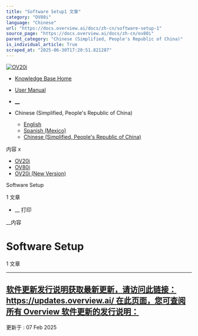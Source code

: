 ```yaml
---
title: "Software Setup1 文章"
category: "OV80i"
language: "Chinese"
url: "https://docs.overview.ai/docs/zh-cn/software-setup-1"
source_page: "https://docs.overview.ai/docs/zh-cn/ov80i"
parent_category: "Chinese (Simplified, People's Republic of China)"
is_individual_article: True
scraped_at: "2025-06-30T17:20:51.821287"
---
```


[ ![OV20i](https://cdn.document360.io/logo/863daf20-40fe-49e9-9c91-e3c6cfba55d1/2e22ebf07a24460d8065cff0cb46d3d4-OverviewLogo.png) ](https://www.overview.ai)

  * [Knowledge Base Home](https://docs.overview.ai)
  * [User Manual](https://docs.overview.ai/docs)



  * [ __](/v1/zh-cn)
  * Chinese \(Simplified, People's Republic of China\)

    * [ English ](/docs/en/software-setup-1 "en")
    * [ Spanish \(Mexico\) ](/docs/es-mx/software-setup-1 "es-mx")
    * [ Chinese \(Simplified, People's Republic of China\) ](/docs/zh-cn/software-setup-1 "zh-cn")




内容 x

  * [ OV20i  ](start-here)
  * [ OV80i  ](start-here-1)
  * [ OV20i \(New Version\)  ](faq)



Software Setup

1 文章 




  *  __ 打印




 __内容

# Software Setup

1 文章 

* * *

## [软件更新发行说明获取最新更新，请访问此链接： https://updates.overview.ai/ 在此页面，您可查阅所有 Overview 软件更新的发行说明：](/docs/zh-cn/ov80i-software-updates-release-notes)

更新于 : 07 Feb 2025
